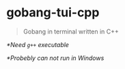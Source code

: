 # gobang-tui-cpp

> Gobang in terminal written in C++

_\*Need `g++` executable_

_\*Probebly can not run in Windows_
